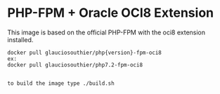 # PHP-FPM + Oracle OCI8 Extension

This image is based on the official PHP-FPM with the oci8 extension installed.

```
docker pull glauciosouthier/php{version}-fpm-oci8
ex:
docker pull glauciosouthier/php7.2-fpm-oci8


to build the image type ./build.sh
```
